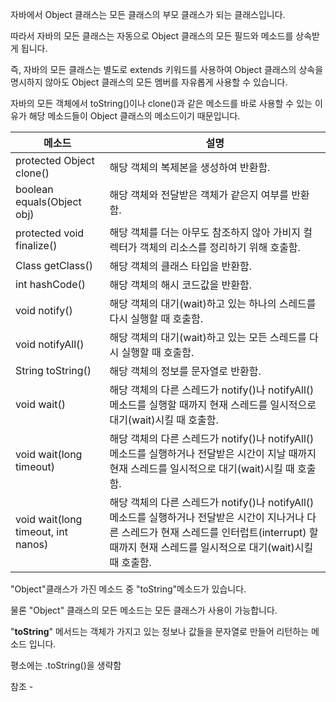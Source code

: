 자바에서 Object 클래스는 모든 클래스의 부모 클래스가 되는 클래스입니다.

따라서 자바의 모든 클래스는 자동으로 Object 클래스의 모든 필드와 메소드를 상속받게 됩니다.

즉, 자바의 모든 클래스는 별도로 extends 키워드를 사용하여 Object 클래스의 상속을 명시하지 않아도 Object 클래스의 모든 멤버를 자유롭게 사용할 수 있습니다.

자바의 모든 객체에서 toString()이나 clone()과 같은 메소드를 바로 사용할 수 있는 이유가 해당 메소드들이 Object 클래스의 메소드이기 때문입니다.



|메소드|설명|
|---|---|
|protected Object clone()|해당 객체의 복제본을 생성하여 반환함.|
|boolean equals(Object obj)|해당 객체와 전달받은 객체가 같은지 여부를 반환함.|
|protected void finalize()|해당 객체를 더는 아무도 참조하지 않아 가비지 컬렉터가 객체의 리소스를 정리하기 위해 호출함.|
|Class<T> getClass()|해당 객체의 클래스 타입을 반환함.|
|int hashCode()|해당 객체의 해시 코드값을 반환함.|
|void notify()|해당 객체의 대기(wait)하고 있는 하나의 스레드를 다시 실행할 때 호출함.|
|void notifyAll()|해당 객체의 대기(wait)하고 있는 모든 스레드를 다시 실행할 때 호출함.|
|String toString()|해당 객체의 정보를 문자열로 반환함.|
|void wait()|해당 객체의 다른 스레드가 notify()나 notifyAll() 메소드를 실행할 때까지 현재 스레드를 일시적으로 대기(wait)시킬 때 호출함.|
|void wait(long timeout)|해당 객체의 다른 스레드가 notify()나 notifyAll() 메소드를 실행하거나 전달받은 시간이 지날 때까지 현재 스레드를 일시적으로 대기(wait)시킬 때 호출함.|
|void wait(long timeout, int nanos)|해당 객체의 다른 스레드가 notify()나 notifyAll() 메소드를 실행하거나 전달받은 시간이 지나거나 다른 스레드가 현재 스레드를 인터럽트(interrupt) 할 때까지 현재 스레드를 일시적으로 대기(wait)시킬 때 호출함.|




"Object"클래스가 가진 메소드 중 "toString"메소드가 있습니다.

물론 "Object" 클래스의 모든 메소드는 모든 클래스가 사용이 가능합니다.

"**toString**" 메서드는 객체가 가지고 있는 정보나 값들을 문자열로 만들어 리턴하는 메소드 입니다.

평소에는 .toString()을 생략함 








참조 - 

